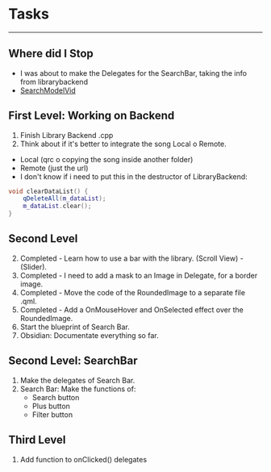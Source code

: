 # Tasks
---
## Where did I Stop
- I was about to make the Delegates for the SearchBar, taking the info from librarybackend 
- [SearchModelVid](https://academy.qt.io/users/sign_in?next=%2Fmy-learning)
## First Level: Working on Backend 
1. Finish Library Backend .cpp
2. Think about if it's better to integrate the song Local o Remote.
- Local (qrc o copying the song inside another folder)
- Remote (just the url)
- I don't know if i need to put this in the destructor of LibraryBackend:
```C++
void clearDataList() {
    qDeleteAll(m_dataList);
    m_dataList.clear();
}
```
## Second Level
2. Completed - Learn how to use a bar with the library. (Scroll View) - (Slider). 
3. Completed - I need to add a mask to an Image in Delegate, for a border image.
4. Completed - Move the code of the RoundedImage to a separate file .qml.
5. Completed - Add a OnMouseHover and OnSelected effect over the RoundedImage.
6. Start the blueprint of Search Bar.
7. Obsidian: Documentate everything so far.

## Second Level: SearchBar 
1. Make the delegates of Search Bar.
2. Search Bar: Make the functions of:
    - Search button
    - Plus button
    - Filter button


## Third Level
1. Add function to onClicked() delegates

